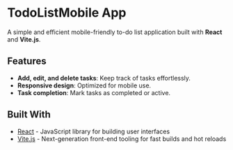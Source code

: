 # TodoListMobile App

A simple and efficient mobile-friendly to-do list application built with **React** and **Vite.js**.

## Features

- **Add, edit, and delete tasks**: Keep track of tasks effortlessly.
- **Responsive design**: Optimized for mobile use.
- **Task completion**: Mark tasks as completed or active.


## Built With

- [React](https://reactjs.org/) - JavaScript library for building user interfaces
- [Vite.js](https://vitejs.dev/) - Next-generation front-end tooling for fast builds and hot reloads
